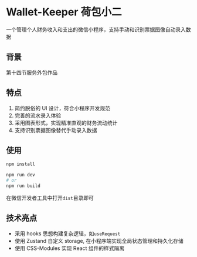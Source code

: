 # Wallet-Keeper 荷包小二

一个管理个人财务收入和支出的微信小程序，支持手动和识别票据图像自动录入数据

## 背景

第十四节服务外包作品

## 特点

1. 简约脱俗的 UI 设计，符合小程序开发规范
2. 完善的流水录入体验
3. 采用图表形式，实现精准直观的财务流动统计
4. 支持识别票据图像替代手动录入数据

## 使用

```sh
npm install

npm run dev
# or 
npm run build
```

在微信开发者工具中打开`dist`目录即可

## 技术亮点

- 采用 hooks 思想构建复杂逻辑，如`useRequest`
- 使用 Zustand 自定义 storage, 在小程序端实现全局状态管理和持久化存储
- 使用 CSS-Modules 实现 React 组件的样式隔离
